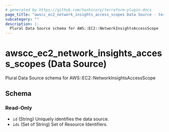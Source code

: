 ```yaml
---
# generated by https://github.com/hashicorp/terraform-plugin-docs
page_title: "awscc_ec2_network_insights_access_scopes Data Source - terraform-provider-awscc"
subcategory: ""
description: |-
  Plural Data Source schema for AWS::EC2::NetworkInsightsAccessScope
---
```


# awscc_ec2_network_insights_access_scopes (Data Source)

Plural Data Source schema for AWS::EC2::NetworkInsightsAccessScope



<!-- schema generated by tfplugindocs -->
## Schema

### Read-Only

- `id` (String) Uniquely identifies the data source.
- `ids` (Set of String) Set of Resource Identifiers.
